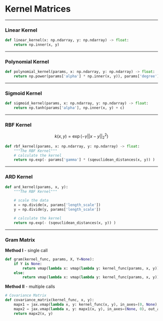 # Kernel Matrices


---

### Linear Kernel

```python
def linear_kernel(x: np.ndarray, y: np.ndarray) -> float:
    return np.inner(x, y)
```

---

### Polynomial Kernel

```python
def polynomial_kernel(params, x: np.ndarray, y: np.ndarray) -> float:
    return np.power(params['alpha'] * np.inner(x, y)), params['degree']
```

---

### Sigmoid Kernel

```python
def sigmoid_kernel(params, x: np.ndarray, y: np.ndarray) -> float:
    return np.tanh(params['alpha'], np.inner(x, y) + c)
```

---

### RBF Kernel

$$
k(x,y) = \exp(-\gamma ||x-y||_2^2)
$$

```python
def rbf_kernel(params, x: np.ndarray, y: np.ndarray) -> float:
    """The RBF Kernel"""
    # calculate the kernel
    return np.exp(- params['gamma'] * (sqeuclidean_distances(x, y)) )
```

---

### ARD Kernel


```python
def ard_kernel(params, x, y):
    """The RBF Kernel"""
    
    # scale the data
    x = np.divide(x, params['length_scale'])
    y = np.divide(y, params['length_scale'])

    # calculate the kernel
    return np.exp(- (sqeuclidean_distances(x, y)) )
```

---

### Gram Matrix


**Method I** - single call

```python
def gram(kernel_func, params, X, Y=None):
    if Y is None:
        return vmap(lambda x: vmap(lambda y: kernel_func(params, x, y))(X))(X)
    else:
        return vmap(lambda x: vmap(lambda y: kernel_func(params, x, y))(Y))(X)

```

**Method II** - multiple calls

```python
# Covariance Matrix
def covariance_matrix(kernel_func, x, y):
    mapx1 = jax.vmap(lambda x, y: kernel_func(x, y), in_axes=(0, None), out_axes=0)
    mapx2 = jax.vmap(lambda x, y: mapx1(x, y), in_axes=(None, 0), out_axes=1)
    return mapx2(x, y)
```